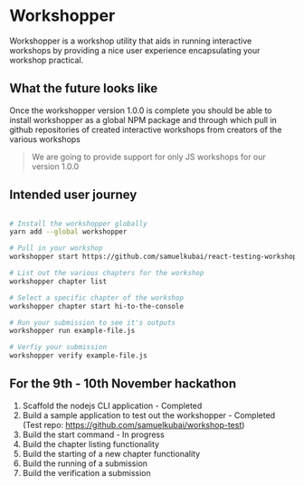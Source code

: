 # Workshopper

Workshopper is a workshop utility that aids in running interactive workshops by providing
a nice user experience encapsulating your workshop practical.

## What the future looks like
Once the workshopper version 1.0.0 is complete you should be able to install workshopper
as a global NPM package and through which pull in github repositories of created
interactive workshops from creators of the various workshops

> We are going to provide support for only JS workshops for our version 1.0.0

## Intended user journey

```bash

# Install the workshopper globally
yarn add --global workshopper

# Pull in your workshop
workshopper start https://github.com/samuelkubai/react-testing-workshop

# List out the various chapters for the workshop
workshopper chapter list

# Select a specific chapter of the workshop
workshopper chapter start hi-to-the-console

# Run your submission to see it's outputs
workshopper run example-file.js

# Verfiy your submission
workshopper verify example-file.js 

```

## For the 9th - 10th November hackathon

1. Scaffold the nodejs CLI application - Completed
2. Build a sample application to test out the workshopper - Completed (Test repo: https://github.com/samuelkubai/workshop-test)
3. Build the start command - In progress
4. Build the chapter listing functionality
5. Build the starting of a new chapter functionality
6. Build the running of a submission
7. Build the verification a submission
